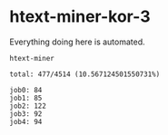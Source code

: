 # htext-miner-kor-3

Everything doing here is automated.

```
htext-miner

total: 477/4514 (10.567124501550731%)

job0: 84
job1: 85
job2: 122
job3: 92
job4: 94
```
